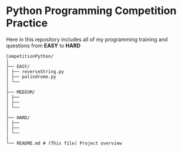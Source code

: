 # Python Programming Competition Practice

Here in this repository includes all of my programming training and questions from **EASY** to **HARD**

```
CompetitionPython/
│
├── EASY/
│ ├── reverseString.py
│ ├── palindrome.py
│ └── 
│
├── MEDIUM/
│ ├── 
│ ├── 
│ └── 
│
├── HARD/
│ ├── 
│ ├── 
│ └── 
|
└── README.md # (This file) Project overview
```